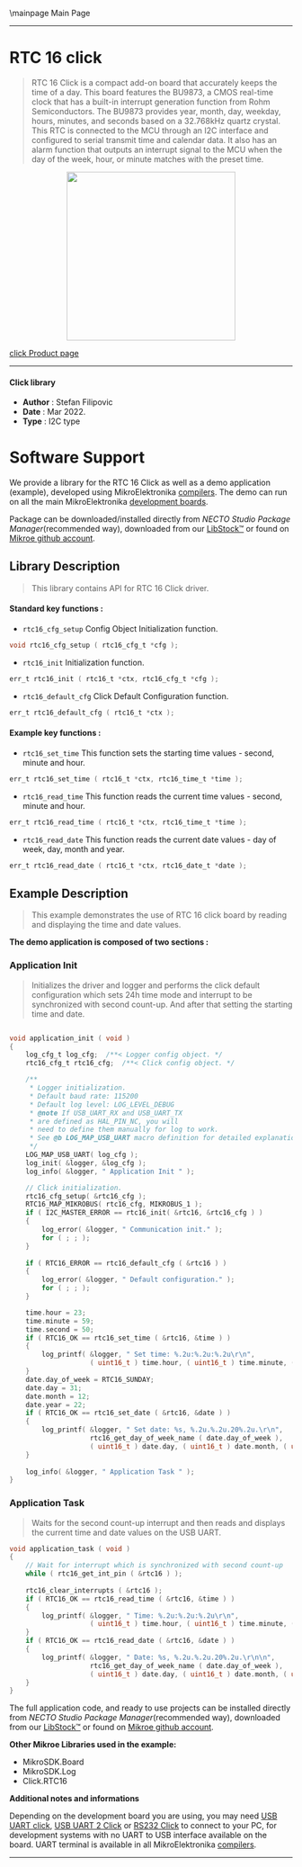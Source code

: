 \mainpage Main Page

---
# RTC 16 click

> RTC 16 Click is a compact add-on board that accurately keeps the time of a day. This board features the BU9873, a CMOS real-time clock that has a built-in interrupt generation function from Rohm Semiconductors. The BU9873 provides year, month, day, weekday, hours, minutes, and seconds based on a 32.768kHz quartz crystal. This RTC is connected to the MCU through an I2C interface and configured to serial transmit time and calendar data. It also has an alarm function that outputs an interrupt signal to the MCU when the day of the week, hour, or minute matches with the preset time.

<p align="center">
  <img src="https://download.mikroe.com/images/click_for_ide/rtc16_click.png" height=300px>
</p>

[click Product page](https://www.mikroe.com/rtc-16-click)

---


#### Click library

- **Author**        : Stefan Filipovic
- **Date**          : Mar 2022.
- **Type**          : I2C type


# Software Support

We provide a library for the RTC 16 Click
as well as a demo application (example), developed using MikroElektronika
[compilers](https://www.mikroe.com/necto-studio).
The demo can run on all the main MikroElektronika [development boards](https://www.mikroe.com/development-boards).

Package can be downloaded/installed directly from *NECTO Studio Package Manager*(recommended way), downloaded from our [LibStock&trade;](https://libstock.mikroe.com) or found on [Mikroe github account](https://github.com/MikroElektronika/mikrosdk_click_v2/tree/master/clicks).

## Library Description

> This library contains API for RTC 16 Click driver.

#### Standard key functions :

- `rtc16_cfg_setup` Config Object Initialization function.
```c
void rtc16_cfg_setup ( rtc16_cfg_t *cfg );
```

- `rtc16_init` Initialization function.
```c
err_t rtc16_init ( rtc16_t *ctx, rtc16_cfg_t *cfg );
```

- `rtc16_default_cfg` Click Default Configuration function.
```c
err_t rtc16_default_cfg ( rtc16_t *ctx );
```

#### Example key functions :

- `rtc16_set_time` This function sets the starting time values - second, minute and hour.
```c
err_t rtc16_set_time ( rtc16_t *ctx, rtc16_time_t *time );
```

- `rtc16_read_time` This function reads the current time values - second, minute and hour.
```c
err_t rtc16_read_time ( rtc16_t *ctx, rtc16_time_t *time );
```

- `rtc16_read_date` This function reads the current date values - day of week, day, month and year.
```c
err_t rtc16_read_date ( rtc16_t *ctx, rtc16_date_t *date );
```

## Example Description

> This example demonstrates the use of RTC 16 click board by reading and displaying the time and date values.

**The demo application is composed of two sections :**

### Application Init

> Initializes the driver and logger and performs the click default configuration which sets 24h time mode and interrupt to be synchronized with second count-up.
And after that setting the starting time and date.

```c

void application_init ( void )
{
    log_cfg_t log_cfg;  /**< Logger config object. */
    rtc16_cfg_t rtc16_cfg;  /**< Click config object. */

    /** 
     * Logger initialization.
     * Default baud rate: 115200
     * Default log level: LOG_LEVEL_DEBUG
     * @note If USB_UART_RX and USB_UART_TX 
     * are defined as HAL_PIN_NC, you will 
     * need to define them manually for log to work. 
     * See @b LOG_MAP_USB_UART macro definition for detailed explanation.
     */
    LOG_MAP_USB_UART( log_cfg );
    log_init( &logger, &log_cfg );
    log_info( &logger, " Application Init " );

    // Click initialization.
    rtc16_cfg_setup( &rtc16_cfg );
    RTC16_MAP_MIKROBUS( rtc16_cfg, MIKROBUS_1 );
    if ( I2C_MASTER_ERROR == rtc16_init( &rtc16, &rtc16_cfg ) ) 
    {
        log_error( &logger, " Communication init." );
        for ( ; ; );
    }
    
    if ( RTC16_ERROR == rtc16_default_cfg ( &rtc16 ) )
    {
        log_error( &logger, " Default configuration." );
        for ( ; ; );
    }

    time.hour = 23;
    time.minute = 59;
    time.second = 50;
    if ( RTC16_OK == rtc16_set_time ( &rtc16, &time ) )
    {
        log_printf( &logger, " Set time: %.2u:%.2u:%.2u\r\n", 
                    ( uint16_t ) time.hour, ( uint16_t ) time.minute, ( uint16_t ) time.second );
    }
    date.day_of_week = RTC16_SUNDAY;
    date.day = 31;
    date.month = 12;
    date.year = 22;
    if ( RTC16_OK == rtc16_set_date ( &rtc16, &date ) )
    {
        log_printf( &logger, " Set date: %s, %.2u.%.2u.20%.2u.\r\n", 
                    rtc16_get_day_of_week_name ( date.day_of_week ),
                    ( uint16_t ) date.day, ( uint16_t ) date.month, ( uint16_t ) date.year );
    }
    
    log_info( &logger, " Application Task " );
}

```

### Application Task

> Waits for the second count-up interrupt and then reads and displays the current time and date values on the USB UART.

```c
void application_task ( void )
{
    // Wait for interrupt which is synchronized with second count-up
    while ( rtc16_get_int_pin ( &rtc16 ) );
    
    rtc16_clear_interrupts ( &rtc16 );
    if ( RTC16_OK == rtc16_read_time ( &rtc16, &time ) )
    {
        log_printf( &logger, " Time: %.2u:%.2u:%.2u\r\n", 
                    ( uint16_t ) time.hour, ( uint16_t ) time.minute, ( uint16_t ) time.second );
    }
    if ( RTC16_OK == rtc16_read_date ( &rtc16, &date ) )
    {
        log_printf( &logger, " Date: %s, %.2u.%.2u.20%.2u.\r\n\n", 
                    rtc16_get_day_of_week_name ( date.day_of_week ),
                    ( uint16_t ) date.day, ( uint16_t ) date.month, ( uint16_t ) date.year );
    }
}
```

The full application code, and ready to use projects can be installed directly from *NECTO Studio Package Manager*(recommended way), downloaded from our [LibStock&trade;](https://libstock.mikroe.com) or found on [Mikroe github account](https://github.com/MikroElektronika/mikrosdk_click_v2/tree/master/clicks).

**Other Mikroe Libraries used in the example:**

- MikroSDK.Board
- MikroSDK.Log
- Click.RTC16

**Additional notes and informations**

Depending on the development board you are using, you may need
[USB UART click](https://www.mikroe.com/usb-uart-click),
[USB UART 2 Click](https://www.mikroe.com/usb-uart-2-click) or
[RS232 Click](https://www.mikroe.com/rs232-click) to connect to your PC, for
development systems with no UART to USB interface available on the board. UART
terminal is available in all MikroElektronika
[compilers](https://shop.mikroe.com/compilers).

---
